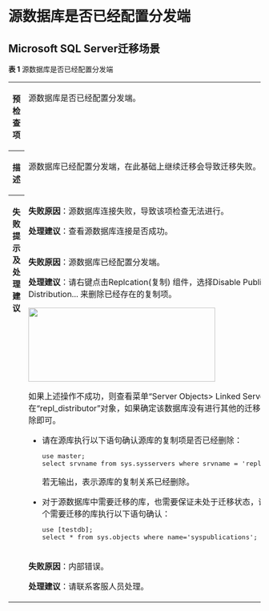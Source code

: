 # 源数据库是否已经配置分发端<a name="drs_11_0030"></a>

## Microsoft SQL Server迁移场景<a name="section4780183710372"></a>

**表 1**  源数据库是否已经配置分发端

<a name="table1813515581682"></a>
<table><tbody><tr id="row2014511583817"><th class="firstcol" valign="top" width="11%" id="mcps1.2.3.1.1"><p id="p2147558789"><a name="p2147558789"></a><a name="p2147558789"></a><strong id="b14149105813810"><a name="b14149105813810"></a><a name="b14149105813810"></a>预检查项</strong></p>
</th>
<td class="cellrowborder" valign="top" width="89%" headers="mcps1.2.3.1.1 "><p id="p191505583810"><a name="p191505583810"></a><a name="p191505583810"></a>源数据库是否已经配置分发端。</p>
</td>
</tr>
<tr id="row131526583819"><th class="firstcol" valign="top" width="11%" id="mcps1.2.3.2.1"><p id="p515455819818"><a name="p515455819818"></a><a name="p515455819818"></a><strong id="b31555581283"><a name="b31555581283"></a><a name="b31555581283"></a>描述</strong></p>
</th>
<td class="cellrowborder" valign="top" width="89%" headers="mcps1.2.3.2.1 "><p id="p8157155816816"><a name="p8157155816816"></a><a name="p8157155816816"></a>源数据库已经配置分发端，在此基础上继续迁移会导致迁移失败。</p>
</td>
</tr>
<tr id="row0158165815820"><th class="firstcol" rowspan="3" valign="top" width="11%" id="mcps1.2.3.3.1"><p id="p416135813814"><a name="p416135813814"></a><a name="p416135813814"></a><strong id="b6162135811815"><a name="b6162135811815"></a><a name="b6162135811815"></a>失败提示及<strong id="b117671048113514"><a name="b117671048113514"></a><a name="b117671048113514"></a>处理建议</strong></strong></p>
</th>
<td class="cellrowborder" valign="top" width="89%" headers="mcps1.2.3.3.1 "><p id="p1773719266335"><a name="p1773719266335"></a><a name="p1773719266335"></a><strong id="b14174154113318"><a name="b14174154113318"></a><a name="b14174154113318"></a>失败原因</strong>：源数据库连接失败，导致该项检查无法进行。</p>
<p id="p69081924153313"><a name="p69081924153313"></a><a name="p69081924153313"></a><strong id="b1447176143710"><a name="b1447176143710"></a><a name="b1447176143710"></a>处理建议</strong>：查看源数据库连接是否成功。</p>
</td>
</tr>
<tr id="row3166458287"><td class="cellrowborder" valign="top" headers="mcps1.2.3.3.1 "><p id="p18733175733313"><a name="p18733175733313"></a><a name="p18733175733313"></a><strong id="b16632598331"><a name="b16632598331"></a><a name="b16632598331"></a>失败原因</strong>：源数据库已经配置分发端。</p>
<p id="p155771108348"><a name="p155771108348"></a><a name="p155771108348"></a><strong id="b13518168113717"><a name="b13518168113717"></a><a name="b13518168113717"></a>处理建议</strong>：请右键点击Replcation(复制) 组件，选择Disable Publishing and Distribution... 来删除已经存在的复制项。</p>
<p id="p1449389479"><a name="p1449389479"></a><a name="p1449389479"></a><a name="image17496144416488"></a><a name="image17496144416488"></a><span><img id="image17496144416488" src="figures/zh-cn_image_0126393580.png" width="372.9534631347663" height="148.6275"></span></p>
<p id="p3412608617010"><a name="p3412608617010"></a><a name="p3412608617010"></a>如果上述操作不成功，则查看菜单<span class="menucascade" id="menucascade1286315561812"><a name="menucascade1286315561812"></a><a name="menucascade1286315561812"></a>“<span class="uicontrol" id="uicontrol58631856912"><a name="uicontrol58631856912"></a><a name="uicontrol58631856912"></a>Server Objects&gt; Linked Servers</span>”</span>下面是否存在<span class="uicontrol" id="uicontrol19549143815312"><a name="uicontrol19549143815312"></a><a name="uicontrol19549143815312"></a>“repl_distributor”</span>对象，如果确定该数据库没有进行其他的迁移任务，右键删除即可。</p>
<a name="ul11971156181918"></a><a name="ul11971156181918"></a><ul id="ul11971156181918"><li>请在源库执行以下语句确认源库的复制项是否已经删除：<pre class="codeblock" id="codeblock179511638131816"><a name="codeblock179511638131816"></a><a name="codeblock179511638131816"></a>use master; 
select srvname from sys.sysservers where srvname = 'repl_distributor';</pre>
<p id="p14376164013504"><a name="p14376164013504"></a><a name="p14376164013504"></a>若无输出，表示源库的复制关系已经删除。</p>
</li><li>对于源数据库中需要迁移的库，也需要保证未处于迁移状态，请在源数据库每个需要迁移的库执行以下语句确认：<pre class="codeblock" id="codeblock7770959115517"><a name="codeblock7770959115517"></a><a name="codeblock7770959115517"></a>use [testdb]; 
select * from sys.objects where name='syspublications';</pre>
</li></ul>
</td>
</tr>
<tr id="row3596657203220"><td class="cellrowborder" valign="top" headers="mcps1.2.3.3.1 "><p id="p11596757193210"><a name="p11596757193210"></a><a name="p11596757193210"></a><strong id="b1370220293412"><a name="b1370220293412"></a><a name="b1370220293412"></a>失败原因</strong>：内部错误。</p>
<p id="p19643268336"><a name="p19643268336"></a><a name="p19643268336"></a><strong id="b1031412203713"><a name="b1031412203713"></a><a name="b1031412203713"></a>处理建议</strong>：请联系客服人员处理。</p>
</td>
</tr>
</tbody>
</table>

